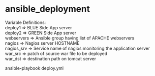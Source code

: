 # ansible_deployment
Variable Definitions:  
deploy1 => BLUE Side App server  
deploy2 => GREEN Side App server  
webservers => Ansible group having list of APACHE webservers  
nagios => Nagios server HOSTNAME  
nagios_srv => Service name of nagios monitoring the application server  
war_src => patch of source war file to be deployed  
war_dst => destination path on tomcat server  
  
ansible-playbook deploy.yml
